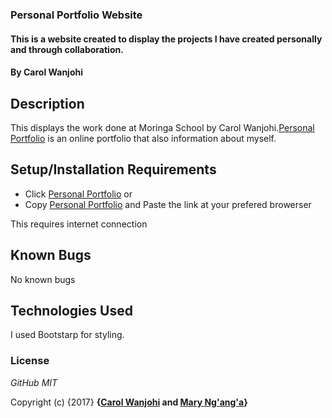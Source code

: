 ### Personal Portfolio Website

#### This is a website created to display the projects I have created personally and through collaboration.

#### By **Carol Wanjohi**

## Description

This displays the work done at Moringa School by Carol Wanjohi.[Personal Portfolio](https://carolwanjohi.github.io/) is an online portfolio that also information about myself.

## Setup/Installation Requirements
* Click [Personal Portfolio](https://carolwanjohi.github.io/)
  or <br/>
* Copy [Personal Portfolio](https://carolwanjohi.github.io/) and  Paste the link at your prefered browerser

This requires internet connection

## Known Bugs

No known bugs

## Technologies Used

I used Bootstarp for styling.

### License

*GitHub MIT*

Copyright (c) {2017} **{[Carol Wanjohi](https://github.com/carolwanjohi) and [Mary Ng'ang'a](https://github.com/marynganga)}**

